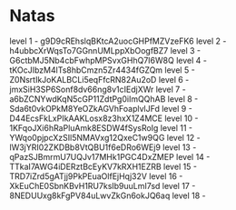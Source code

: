 # Natas

level 1 - g9D9cREhslqBKtcA2uocGHPfMZVzeFK6
level 2 - h4ubbcXrWqsTo7GGnnUMLppXbOogfBZ7
level 3 - G6ctbMJ5Nb4cbFwhpMPSvxGHhQ7I6W8Q
level 4 - tKOcJIbzM4lTs8hbCmzn5Zr4434fGZQm
level 5 - Z0NsrtIkJoKALBCLi5eqFfcRN82Au2oD
level 6 - jmxSiH3SP6Sonf8dv66ng8v1cIEdjXWr
level 7 - a6bZCNYwdKqN5cGP11ZdtPg0iImQQhAB
level 8 - Sda6t0vkOPkM8YeOZkAGVhFoaplvlJFd
level 9 - D44EcsFkLxPIkAAKLosx8z3hxX1Z4MCE
level 10 - 1KFqoJXi6hRaPluAmk8ESDW4fSysRoIg
level 11 - YWqo0pjpcXzSIl5NMAVxg12QxeC1w9QG
level 12 - lW3jYRI02ZKDBb8VtQBU1f6eDRo6WEj9
level 13 - qPazSJBmrmU7UQJv17MHk1PGC4DxZMEP
level 14 - TTkaI7AWG4iDERztBcEyKV7kRXH1EZRB
level 15 - TRD7iZrd5gATjj9PkPEuaOlfEjHqj32V
level 16 - XkEuChE0SbnKBvH1RU7ksIb9uuLmI7sd
level 17 - 8NEDUUxg8kFgPV84uLwvZkGn6okJQ6aq
level 18 - 

